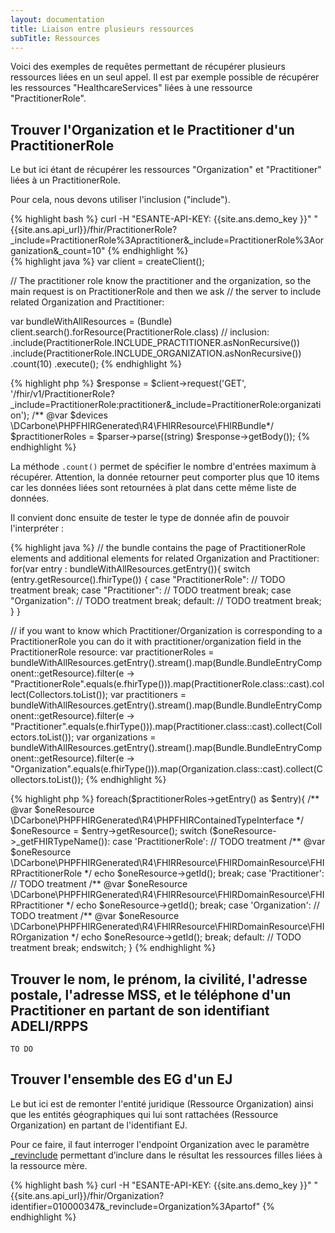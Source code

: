 ```yaml
---
layout: documentation
title: Liaison entre plusieurs ressources
subTitle: Ressources
---
```


Voici des exemples de requêtes permettant de récupérer plusieurs ressources liées en un seul appel.
Il est par exemple possible de récupérer les ressources "HealthcareServices" liées à une ressource "PractitionerRole".


## Trouver l'Organization et le Practitioner d'un PractitionerRole
Le but ici étant de récupérer les ressources "Organization" et "Practitioner" liées à un PractitionerRole.

Pour cela, nous devons utiliser l'inclusion ("include").

<div class="code-sample">
<div class="tab-content" data-name="curl">
{% highlight bash %}
curl -H "ESANTE-API-KEY: {{site.ans.demo_key }}" "{{site.ans.api_url}}/fhir/PractitionerRole?_include=PractitionerRole%3Apractitioner&_include=PractitionerRole%3Aorganization&_count=10"
{% endhighlight %}
</div>
<div class="tab-content" data-name="java">
{% highlight java %}
var client = createClient();

// The practitioner role know the practitioner and the organization, so the main request is on PractitionerRole and then we ask
// the server to include related Organization and Practitioner:

var bundleWithAllResources = (Bundle) client.search().forResource(PractitionerRole.class)
    // inclusion:
    .include(PractitionerRole.INCLUDE_PRACTITIONER.asNonRecursive())
    .include(PractitionerRole.INCLUDE_ORGANIZATION.asNonRecursive())
    .count(10)
    .execute();
{% endhighlight %}
</div>
<div class="tab-content" data-name="PHP">
{% highlight php %}
$response = $client->request('GET', '/fhir/v1/PractitionerRole?_include=PractitionerRole:practitioner&_include=PractitionerRole:organization');
/** @var  $devices  \DCarbone\PHPFHIRGenerated\R4\FHIRResource\FHIRBundle*/
$practitionerRoles = $parser->parse((string) $response->getBody());
{% endhighlight %}
</div>

</div>

La méthode ```.count()``` permet de spécifier le nombre d'entrées maximum à récupérer.
Attention, la donnée retourner peut comporter plus que 10 items car les données liées sont retournées à plat dans cette même liste de données.

Il convient donc ensuite de tester le type de donnée afin de pouvoir l'interpréter :

<div class="code-sample">
<div class="tab-content" data-name="java">
{% highlight java %}
// the bundle contains the page of PractitionerRole elements and additional elements for related Organization and Practitioner:
for(var entry : bundleWithAllResources.getEntry()){
    switch (entry.getResource().fhirType()) {
        case "PractitionerRole":
            // TODO treatment
            break;
        case "Practitioner":
            // TODO treatment
            break;
        case "Organization":
            // TODO treatment
            break;
        default:
            // TODO treatment
            break;
    }
}

// if you want to know which Practitioner/Organization is corresponding to a PractitionerRole you can do it with practitioner/organization field in the PractitionerRole resource:
var practitionerRoles = bundleWithAllResources.getEntry().stream().map(Bundle.BundleEntryComponent::getResource).filter(e -> "PractitionerRole".equals(e.fhirType())).map(PractitionerRole.class::cast).collect(Collectors.toList());
var practitioners = bundleWithAllResources.getEntry().stream().map(Bundle.BundleEntryComponent::getResource).filter(e -> "Practitioner".equals(e.fhirType())).map(Practitioner.class::cast).collect(Collectors.toList());
var organizations = bundleWithAllResources.getEntry().stream().map(Bundle.BundleEntryComponent::getResource).filter(e -> "Organization".equals(e.fhirType())).map(Organization.class::cast).collect(Collectors.toList());
{% endhighlight %}
</div>


<div class="tab-content" data-name="PHP">
{% highlight php %}
foreach($practitionerRoles->getEntry() as $entry){
    /** @var  $oneResource  \DCarbone\PHPFHIRGenerated\R4\PHPFHIRContainedTypeInterface */
    $oneResource = $entry->getResource();
    switch ($oneResource->_getFHIRTypeName()):
        case 'PractitionerRole':
            // TODO treatment
            /** @var  $oneResource  \DCarbone\PHPFHIRGenerated\R4\FHIRResource\FHIRDomainResource\FHIRPractitionerRole */
            echo $oneResource->getId();
            break;
        case 'Practitioner':
            // TODO treatment
            /** @var  $oneResource  \DCarbone\PHPFHIRGenerated\R4\FHIRResource\FHIRDomainResource\FHIRPractitioner */
            echo $oneResource->getId();
            break;
        case 'Organization':
            // TODO treatment
            /** @var  $oneResource  \DCarbone\PHPFHIRGenerated\R4\FHIRResource\FHIRDomainResource\FHIROrganization */
            echo $oneResource->getId();
            break;
        default:
            // TODO treatment
            break;
    endswitch;
}
{% endhighlight %}
</div>
</div>

## Trouver le nom, le prénom, la civilité, l'adresse postale, l'adresse MSS, et le téléphone d'un Practitioner en partant de son identifiant ADELI/RPPS
    TO DO
## Trouver l'ensemble des EG d'un EJ
Le but ici est de remonter l'entité juridique (Ressource Organization) ainsi que les entités géographiques qui lui sont rattachées (Ressource Organization)
en partant de l'identifiant EJ.

Pour ce faire, il faut interroger l'endpoint Organization avec le paramètre [_revinclude](https://build.fhir.org/search.html#_include) permettant d’inclure dans le résultat les ressources filles liées à la ressource mère.

<div class="code-sample">
<div class="tab-content" data-name="curl">
{% highlight bash %}
curl -H "ESANTE-API-KEY: {{site.ans.demo_key }}" "{{site.ans.api_url}}/fhir/Organization?identifier=010000347&_revinclude=Organization%3Apartof"
{% endhighlight %}
</div>

